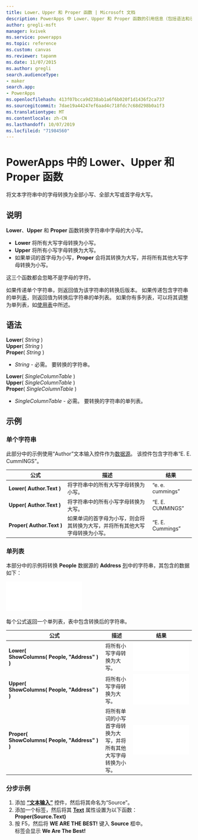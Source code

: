 ```yaml
---
title: Lower、Upper 和 Proper 函数 | Microsoft 文档
description: PowerApps 中 Lower、Upper 和 Proper 函数的引用信息（包括语法和示例）
author: gregli-msft
manager: kvivek
ms.service: powerapps
ms.topic: reference
ms.custom: canvas
ms.reviewer: tapanm
ms.date: 11/07/2015
ms.author: gregli
search.audienceType:
- maker
search.app:
- PowerApps
ms.openlocfilehash: 413f07bcca9d238ab1a6f6b020f1d1436f2ca737
ms.sourcegitcommit: 7dae19a44247ef6aad4c718fdc7c68d298b0a1f3
ms.translationtype: MT
ms.contentlocale: zh-CN
ms.lasthandoff: 10/07/2019
ms.locfileid: "71984560"
---
```

# <a name="lower-upper-and-proper-functions-in-powerapps"></a>PowerApps 中的 Lower、Upper 和 Proper 函数
将文本字符串中的字母转换为全部小写、全部大写或首字母大写。

## <a name="description"></a>说明
**Lower**、**Upper** 和 **Proper** 函数转换字符串中字母的大小写。

* **Lower** 将所有大写字母转换为小写。
* **Upper** 将所有小写字母转换为大写。
* 如果单词的首字母为小写，**Proper** 会将其转换为大写，并将所有其他大写字母转换为小写。

这三个函数都会忽略不是字母的字符。

如果传递单个字符串，则返回值为该字符串的转换后版本。  如果传递包含字符串的单列[表](../working-with-tables.md)，则返回值为转换后字符串的单列表。 如果你有多列表，可以将其调整为单列表，如[使用表](../working-with-tables.md)中所述。

## <a name="syntax"></a>语法
**Lower**( *String* )<br>**Upper**( *String* )<br>**Proper**( *String* )

* *String* - 必需。 要转换的字符串。

**Lower**( *SingleColumnTable* )<br>**Upper**( *SingleColumnTable* )<br>**Proper**( *SingleColumnTable* )

* *SingleColumnTable* - 必需。 要转换的字符串的单列表。

## <a name="examples"></a>示例
### <a name="single-string"></a>单个字符串
此部分中的示例使用“Author”文本输入控件作为[数据源](../working-with-data-sources.md)。 该控件包含字符串“E. E. CummINGS”。

| 公式 | 描述 | 结果 |
| --- | --- | --- |
| **Lower(&nbsp;Author.Text&nbsp;)** |将字符串中的所有大写字母转换为小写。 |“e. e. cummings” |
| **Upper(&nbsp;Author.Text&nbsp;)** |将字符串中的所有小写字母转换为大写。 |“E. E. CUMMINGS” |
| **Proper(&nbsp;Author.Text&nbsp;)** |如果单词的首字母为小写，则会将其转换为大写，并将所有其他大写字母转换为小写。 |“E. E. Cummings” |

### <a name="single-column-table"></a>单列表
本部分中的示例将转换 **People** 数据源的 **Address** [列](../working-with-tables.md#columns)中的字符串，其包含的数据如下：

![](media/function-lower-upper-proper/people-table.png)

每个公式返回一个单列表，表中包含转换后的字符串。

| 公式 | 描述 | 结果 |
| --- | --- | --- |
| **Lower( ShowColumns(&nbsp;People,&nbsp;"Address"&nbsp;) )** |将所有小写字母转换为大写。 |<style> img { max-width:none; } </style> ![](media/function-lower-upper-proper/people-table-lower.png) |
| **Upper( ShowColumns(&nbsp;People,&nbsp;"Address"&nbsp;) )** |将所有小写字母转换为大写。 |![](media/function-lower-upper-proper/people-table-upper.png) |
| **Proper( ShowColumns(&nbsp;People,&nbsp;"Address"&nbsp;) )** |将所有单词的小写首字母转换为大写，并将所有其他大写字母转换为小写。 |![](media/function-lower-upper-proper/people-table-proper.png) |

### <a name="step-by-step-example"></a>分步示例
1. 添加 **[“文本输入”](../controls/control-text-input.md)** 控件，然后将其命名为“Source”。
2. 添加一个标签，然后将其 **[Text](../controls/properties-core.md)** 属性设置为以下函数：<br>**Proper(Source.Text)**
3. 按 F5，然后将 **WE ARE THE BEST!** 键入 **Source** 框中。<br>标签会显示 **We Are The Best!**

